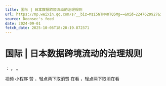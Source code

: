 ```yaml
---
title: 国际 | 日本数据跨境流动的治理规则
url: https://mp.weixin.qq.com/s?__biz=MzI5NTM4OTQ5Mg==&mid=2247629927&idx=5&sn=63ad5363c8be26f272f4ddd776bf5ca4
source: Doonsec's feed
date: 2024-09-01
fetch_date: 2025-10-06T18:20:19.872371
---
```


# 国际 | 日本数据跨境流动的治理规则

：
，
。

视频
小程序
赞
，轻点两下取消赞
在看
，轻点两下取消在看